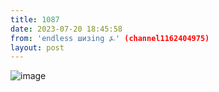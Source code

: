 ```yaml
---
title: 1087
date: 2023-07-20 18:45:58
from: 'endless шизing ⍼' (channel1162404975)
layout: post
---
```


![image](photos/photo_147@20-07-2023_18-45-58.jpg)


